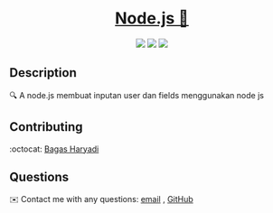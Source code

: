 <h1 align="center">
  <a href="https://nodejs.org/en/">
    Node.js 👋
  </a>
</h1>


<p align="center">
    <img src="https://img.shields.io/badge/Javascript-yellow" />   
    <img src="https://img.shields.io/badge/-node.js-green" />    
    <img src="https://img.shields.io/badge/-json-orange" />
</p>

## Description
  
🔍 A node.js membuat inputan user dan fields menggunakan node js

## Contributing
:octocat: [Bagas Haryadi](https://github.com/bagash23)

## Questions
✉️ Contact me with any questions: [email](mailto:haryadib89@gmail.com) , [GitHub](https://github.com/bagash23)<br />

